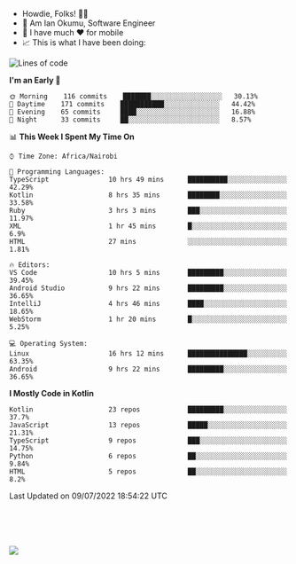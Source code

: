 
* Howdie, Folks! 👋🤓
* 🤪 Am Ian Okumu, Software Engineer
* 📱 I have much ❤️ for mobile
* 📈 This is what I have been doing:
  
<!-- <a href="https://otsembo.github.io/OtsemboPortfolio/" style="margin-right:.5%; margin-top=.5%;">
  <img align="center" src="https://github-readme-stats.vercel.app/api/top-langs/?username=otsembo&layout=compact" />
</a> -->

<!--START_SECTION:waka-->
![Lines of code](https://img.shields.io/badge/From%20Hello%20World%20I%27ve%20Written-513%20Thousand%20lines%20of%20code-blue)

**I'm an Early 🐤** 

```text
🌞 Morning    116 commits    ███████░░░░░░░░░░░░░░░░░░   30.13% 
🌆 Daytime    171 commits    ███████████░░░░░░░░░░░░░░   44.42% 
🌃 Evening    65 commits     ████░░░░░░░░░░░░░░░░░░░░░   16.88% 
🌙 Night      33 commits     ██░░░░░░░░░░░░░░░░░░░░░░░   8.57%

```


📊 **This Week I Spent My Time On** 

```text
⌚︎ Time Zone: Africa/Nairobi

💬 Programming Languages: 
TypeScript               10 hrs 49 mins      ██████████░░░░░░░░░░░░░░░   42.29% 
Kotlin                   8 hrs 35 mins       ████████░░░░░░░░░░░░░░░░░   33.58% 
Ruby                     3 hrs 3 mins        ███░░░░░░░░░░░░░░░░░░░░░░   11.97% 
XML                      1 hr 45 mins        █░░░░░░░░░░░░░░░░░░░░░░░░   6.9% 
HTML                     27 mins             ░░░░░░░░░░░░░░░░░░░░░░░░░   1.81%

🔥 Editors: 
VS Code                  10 hrs 5 mins       █████████░░░░░░░░░░░░░░░░   39.45% 
Android Studio           9 hrs 22 mins       █████████░░░░░░░░░░░░░░░░   36.65% 
IntelliJ                 4 hrs 46 mins       ████░░░░░░░░░░░░░░░░░░░░░   18.65% 
WebStorm                 1 hr 20 mins        █░░░░░░░░░░░░░░░░░░░░░░░░   5.25%

💻 Operating System: 
Linux                    16 hrs 12 mins      ███████████████░░░░░░░░░░   63.35% 
Android                  9 hrs 22 mins       █████████░░░░░░░░░░░░░░░░   36.65%

```

**I Mostly Code in Kotlin** 

```text
Kotlin                   23 repos            █████████░░░░░░░░░░░░░░░░   37.7% 
JavaScript               13 repos            █████░░░░░░░░░░░░░░░░░░░░   21.31% 
TypeScript               9 repos             ███░░░░░░░░░░░░░░░░░░░░░░   14.75% 
Python                   6 repos             ██░░░░░░░░░░░░░░░░░░░░░░░   9.84% 
HTML                     5 repos             ██░░░░░░░░░░░░░░░░░░░░░░░   8.2%

```



 Last Updated on 09/07/2022 18:54:22 UTC
<!--END_SECTION:waka-->

<br />
<br />
<br />
<br />
<a href="https://otsembo.com" style="margin-right:.5%; margin-top=.5%;">
  <img align="center" src="https://github-readme-stats.vercel.app/api?username=otsembo&&show_icons=true&theme=radical" />
</a>
<br />
  
  </div>
<!---
otsembo/otsembo is a ✨ special ✨ repository because its `README.md` (this file) appears on your GitHub profile.
You can click the Preview link to take a look at your changes.
--->

